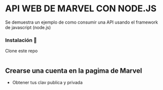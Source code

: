 # API WEB DE MARVEL CON NODE.JS

Se demuestra un ejemplo de como consumir una API usando el framework de javascript (node.js)


### Instalación 🔧

Clone este repo 

```git clone
```

## Crearse una cuenta en la pagima de Marvel 

* Obtener tus clav publica y privada
